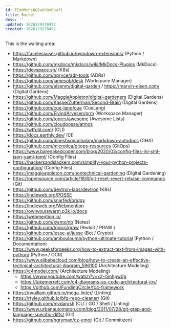 ```yaml
---
id: TEm0MoPsNQIwkROxRbwfj
title: Bucket
desc: ''
updated: 1626129278492
created: 1626129278492
---
```


This is the waiting area:

- <https://facelessuser.github.io/pymdown-extensions/> (Python / Markdown)
- <https://github.com/mkdocs/mkdocs/wiki/MkDocs-Plugins> (MkDocs)
- <https://devspace.sh/> (K8s)
- <https://github.com/npryce/adr-tools> (ADRs)
- <https://github.com/jamesob/desk> (Workspace Manager)
- <https://github.com/elsenm/digital-garden> / <https://marvin-elsen.com/> (Digital Gardens)
- <https://github.com/MaggieAppleton/digital-gardeners> (Digital Gardens)
- <https://github.com/KasperZutterman/Second-Brain> (Digital Gardens)
- <https://github.com/cue-lang/cue> (CueLang)
- <https://github.com/EivindArvesen/prm> (Workspace Manager)
- <https://github.com/topics/awesome> (Awesome Lists)
- <https://github.com/cloudposse/atmos>
- <https://wtfutil.com/> (CLI)
- <https://docs.earthly.dev/> (CI)
- <https://github.com/dineshsonachalam/markdown-autodocs> (GHA)
- <https://github.com/microtica/gitops-resources> (GitOps)
- <https://www.barenakedcoder.com/blog/2020/03/config-files-ini-xml-json-yaml-toml/> (Config Files)
- <https://hackersandslackers.com/simplify-your-python-projects-configuration/> (Config Files)
- <https://maggieappleton.com/nontechnical-gardening> (Digital Gardening)
- <https://opensource.com/article/18/6/git-reset-revert-rebase-commands> (Git)
- <https://github.com/devtron-labs/devtron> (K8s)
- <https://indieweb.org/POSSE>
- <https://github.com/snarfed/bridgy>
- <https://indieweb.org/Webmention>
- <https://ownyourswarm.p3k.io/docs>
- <https://webmention.io/>
- <https://github.com/xwmx/nb> (Notes)
- <https://github.com/topics/praw> (Reddit / PRAW )
- <https://github.com/jesse-ai/jesse> (Bot / Crypto)
- <https://github.com/amboulouma/python-ultimate-tutorial> (Python / Documentation)
- <https://www.geeksforgeeks.org/how-to-extract-text-from-images-with-python/> (Python / OCR)
- <https://www.alibabacloud.com/blog/how-to-create-an-effective-technical-architectural-diagram_596100> (Architecture Modeling)
- <https://c4model.com/> (Architecture Modeling)
  - <https://www.youtube.com/watch?v=x2-rSnhpw0g>
  - <https://lukemerrett.com/c4-diagrams-as-code-architectural-joy/>
  - <https://github.com/FundingCircle/fc4-framework>
- <https://nvuillam.github.io/mega-linter/> (Linting)
- <https://rtyley.github.io/bfg-repo-cleaner/> (Git)
- <https://github.com/mvdan/sh> (CLI / GO / Shell / Linting)
- <https://www.urbanautomaton.com/blog/2011/07/28/git-grep-and-language-specific-diffs/> (Git)
- <https://github.com/ngryman/cz-emoji> (Git / Commitizen)
